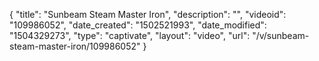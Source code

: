 {
    "title": "Sunbeam Steam Master Iron",
    "description": "",
    "videoid": "109986052",
    "date_created": "1502521993",
    "date_modified": "1504329273",
    "type": "captivate",
    "layout": "video",
    "url": "\/v\/sunbeam-steam-master-iron\/109986052"
}